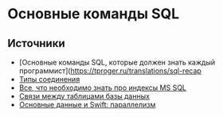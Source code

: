 # Основные команды SQL

## Источники
- [Основные команды SQL, которые должен знать каждый программист](https://tproger.ru/translations/sql-recap
- [Типы соединения](https://learndb.ru/articles/article/30)
- [Все, что необходимо знать про индексы MS SQL](https://otus.ru/journal/vse-chto-neobhodimo-znat-pro-indeksy-ms-sql/)
- [Связи между таблицами базы данных](https://habr.com/ru/articles/488054/)
- [Основные данные и Swift: параллелизм](https://coderlessons.com/articles/mobilnaia-razrabotka-articles/osnovnye-dannye-i-swift-parallelizm)
